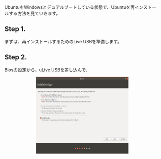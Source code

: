 UbuntuをWindowsとデュアルブートしている状態で、Ubuntuを再インストールする方法を見ていきます。
## Step 1.
まずは、再インストールするためのLive USBを準備します。
## Step 2.
Biosの設定から、uLive USBを差し込んで、
<p align="center">
 <img width="300" height="250" src="Screenshot from 2019-08-27 08-33-46.png">
</p>
